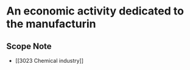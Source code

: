 # An economic activity dedicated to the manufacturin  

## Scope Note

- [[3023 Chemical industry]]  

